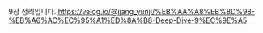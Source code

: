 9장 정리입니다.
https://velog.io/@jjang_yunji/%EB%AA%A8%EB%8D%98-%EB%A6%AC%EC%95%A1%ED%8A%B8-Deep-Dive-9%EC%9E%A5
